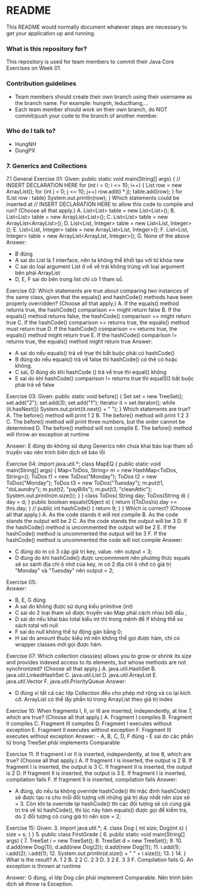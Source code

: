 # README #

This README would normally document whatever steps are necessary to get your application up and running.

### What is this repository for? ###

This repository is used for team members to commit their Java Core Exercises on Week 01.

### Contribution guidelines ###

* Team members should create their own branch using their username as the branch name. For example: hungnh, leducthang,...
* Each team member should work on their own branch, do NOT commit/push your code to the branch of another member.

### Who do I talk to? ###

* HungNH
* DungPX

### 7. Generics and Collections ###
7.1 General
Exercise 01: Given:
             public static void main(String[] args) {
             // INSERT DECLARATION HERE
             for (int i = 0; i <= 10; i++) {
             List<Integer> row = new ArrayList<Integer>();
             for (int j = 0; j <= 10; j++)
             row.add(i * j);
             table.add(row);
             }
             for (List<Integer> row : table)
             System.out.println(row);
             }
             Which statements could be inserted at // INSERT DECLARATION HERE to allow this code to
             compile and run? (Choose all that apply.)
A. List<List<Integer>> table = new List<List<Integer>>();
B. List<List<Integer>> table = new ArrayList<List<Integer>>();
C. List<List<Integer>> table = new ArrayList<ArrayList<Integer>>();
D. List<List, Integer> table = new List<List, Integer>();
E. List<List, Integer> table = new ArrayList<List, Integer>();
F. List<List, Integer> table = new ArrayList<ArrayList, Integer>();
G. None of the above
 Answer:

- B đúng
- A sai do List là 1 interface, nên ta không thể khởi tạo với từ khóa new
- C sai do loại argument List<Integer> ở vế vế trái không trùng với loại argument bên phải ArrayList<Integer>
- D, E, F sai do bên trong list chỉ có 1 tham số.

Exercise 02: Which statements are true about comparing two instances of the same class, given that the
             equals() and hashCode() methods have been properly overridden? (Choose all that apply.)
             A. If the equals() method returns true, the hashCode() comparison == might return false
             B. If the equals() method returns false, the hashCode() comparison == might return true
             C. If the hashCode() comparison == returns true, the equals() method must return true
             D. If the hashCode() comparison == returns true, the equals() method might return true
             E. If the hashCode() comparison != returns true, the equals() method might return true
 Answer:
 - A sai do nếu equals() trả về true thì bắt buộc phải có hashCode()
 - B đúng do nếu equals() trả về false thì hashCode() có thẻ có hoặc không.
 - C sai, D đúng do khi hashCode () trả về true thì equal() không
 - E sai do khi hashCode() comparison != returns true thì equalS() bắt buộc phải trả về false
 
 Exercise 03: Given:
              public static void before() {
              Set set = new TreeSet();
              set.add("2");
              set.add(3);
              set.add("1");
              Iterator it = set.iterator();
              while (it.hasNext())
              System.out.print(it.next() + " ");
              }
              Which statements are true?
              A. The before() method will print 1 2
              B. The before() method will print 1 2 3
              C. The before() method will print three numbers, but the order cannot be determined
              D. The before() method will not compile
              E. The before() method will throw an exception at runtime
              
  Answer: E đúng do không sử dụng Generics nên chưa khai báo loại tham số truyền vào nên trình biên dịch sẽ báo lỗi 
  
  Exercise 04: import java.util.*;
               class MapEQ {
               public static void main(String[] args) {
               Map<ToDos, String> m = new HashMap<ToDos, String>();
               ToDos t1 = new ToDos("Monday");
               ToDos t2 = new ToDos("Monday");
               ToDos t3 = new ToDos("Tuesday");
               m.put(t1, "doLaundry");
               m.put(t2, "payBills");
               m.put(t3, "cleanAttic");
               System.out.println(m.size());
               }
               }
               class ToDos{
               String day;
               ToDos(String d) { day = d; }
               public boolean equals(Object o) {
               return ((ToDos)o).day == this.day;
               }
               // public int hashCode() { return 9; }
               }
               Which is correct? (Choose all that apply.)
               A. As the code stands it will not compile
               B. As the code stands the output will be 2
               C. As the code stands the output will be 3
               D. If the hashCode() method is uncommented the output will be 2
               E. If the hashCode() method is uncommented the output will be 3
               F. If the hashCode() method is uncommented the code will not compile
   Answer:
   - C đúng do m có 3 cặp giá trị key, value. nên output = 3;
   - D đúng do khi hashCode() được uncommment nên phương thức equals sẽ so sánh địa chỉ ô nhớ của key, m có 2 địa chỉ ô nhớ có giá trị "Monday" và "Tuesday"
   nên output = 2;
   
   Exercise 05:         
   Answer: 
   - B, E, G đúng
   - A sai do không được sử dụng kiểu primitive (int)
   - C sai do 2 loại tham số được truyền vào Map phải cách nhau bởi dấu ,
   - D sai do nếu khai báo total kiểu int thì trong mệnh đề if không thể so sách total với null
   - F sai do null không thể tự động gán bằng 0;
   - H sai do amount thuộc kiểu int nên không thể gọi được hàm, chỉ có wrapper classes mới gọi được hàm.
   
   Exercise 07: Which collection class(es) allows you to grow or shrink its size and provides indexed access to
               its elements, but whose methods are not synchronized? (Choose all that apply.)
               A. java.util.HashSet
               B. java.util.LinkedHashSet
               C. java.util.List
               D. java.util.ArrayList
               E. java.util.Vector
               F. java.util.PriorityQueue 
   Answer:
   - D đúng vì tất cả các lớp Collection đều cho phép mở rộng và co lại kích cỡ. ArrayList có thể lấy phần tử trong ArrayList
    theo giá trị index
   
   Exercise 10: When fragments I, II, or III are inserted, independently, at line 7, which are true?
                (Choose all that apply.)
                A. Fragment I compiles
                B. Fragment II compiles
                C. Fragment III compiles
                D. Fragment I executes without exception
                E. Fragment II executes without exception
                F. Fragment III executes without exception
    Answer:
    - A, B, C, D, F đúng
    - E sai do các phần tử trong TreeSet phải implements Comparable
    
   Exercise 11: If fragment I or II is inserted, independently, at line 8, which are true? (Choose all that apply.)
                A. If fragment I is inserted, the output is 2
                B. If fragment I is inserted, the output is 3
                C. If fragment II is inserted, the output is 2
                D. If fragment II is inserted, the output is 3
                E. If fragment I is inserted, compilation fails
                F. If fragment II is inserted, compilation fails
   Answer:
   - A đúng, do nếu ta không override hashCode() thì mặc định hashCode() sẽ được tạo ra cho mỗi đối tượng với những giá trị
   duy nhất nên size sẽ = 3.
   Còn khi ta override lại hashCode() thì các đối tượng sẽ có cùng giá trị trả về từ hashCode(), thì lúc này hàm equals() 
   được gọi để kiểm tra, do 2 đối tượng có cùng giá trị nên size = 2;
   
   Exercise 15:
   Given:
   3. import java.util.*;
   4. class Dog { int size; Dog(int s) { size = s; } }
   5. public class FirstGrade {
   6. public static void main(String[] args) {
   7. TreeSet<Integer> i = new TreeSet<Integer>();
   8. TreeSet<Dog> d = new TreeSet<Dog>();
   9.
   10. d.add(new Dog(1)); d.add(new Dog(2)); d.add(new Dog(1));
   11. i.add(1); i.add(2); i.add(1);
   12. System.out.println(d.size() + " " + i.size());
   13. }
   14. }
   What is the result?
   A. 1 2
   B. 2 2
   C. 2 3
   D. 3 2
   E. 3 3
   F. Compilation fails
   G. An exception is thrown at runtime
   
   Answer: G đúng, vì lớp Dog cần phải implement Comparable. Nên trình biên dịch sẽ throw ra Exception.
   
    
   
  
 

